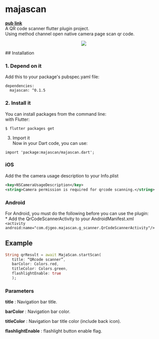 
# majascan  
**[pub link](https://pub.dev/packages/majascan)**  
A QR code scanner flutter plugin project.  
Using method channel open native camera page scan qr code.  
<p align="center">  
  <img src="https://media.giphy.com/media/XB4I4hCGGASWQGCHeu/giphy.gif">  
</p>  
## Installation  
  
### 1. Depend on it  
Add this to your package's pubspec.yaml file:  
```  
dependencies:  
  majascan: ^0.1.5
```  
### 2. Install it  
You can install packages from the command line:  
with Flutter:  
```  
$ flutter packages get  
```  
3. Import it  
Now in your Dart code, you can use:  
```  
import 'package:majascan/majascan.dart';  
```  
### iOS  
Add the the camera usage description to your Info.plist  
```xml  
<key>NSCameraUsageDescription</key>  
<string>Camera permission is required for qrcode scanning.</string>  
```  
### Android  
For Android, you must do the following before you can use the plugin:  
    * Add the QrCodeScannerActivity to your AndroidManifest.xml  
      `<activity android:name="com.djgeo.majascan.g_scanner.QrCodeScannerActivity"/>`  
## Example  
 ```dart  
String qrResult = await MajaScan.startScan(
    title: “QRcode scanner”, 
	barColor: Colors.red, 
	titleColor: Colors.green, 
	flashlightEnable: true
    );
```
 ### Parameters
 **title** : Navigation bar title.

 **barColor** : Navigation bar color.

 **titleColor** : Navigation bar title color (include back icon).

 **flashlightEnable** : flashlight button enable flag.
